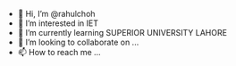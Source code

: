 - 👋 Hi, I’m @rahulchoh
- 👀 I’m interested in IET
- 🌱 I’m currently learning  SUPERIOR UNIVERSITY LAHORE
- 💞️ I’m looking to collaborate on ...
- 📫 How to reach me ...

<!---
rahulchoh/rahulchoh is a ✨ special ✨ repository because its `README.md` (this file) appears on your GitHub profile.
You can click the Preview link to take a look at your changes.
--->
